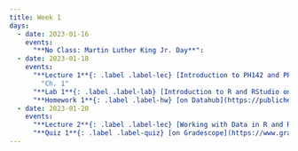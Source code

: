```yaml
---
title: Week 1
days:
  - date: 2023-01-16
    events:
      "**No Class: Martin Luther King Jr. Day**":
  - date: 2023-01-18
    events:
      "**Lecture 1**{: .label .label-lec} [Introduction to PH142 and PPDAC](https://ph142-ucb.github.io/sp23/src/L01_intro_23.pdf) ([Recording](https://youtu.be/9sWlP_fH0xA))":
        "Ch. 1"
      "**Lab 1**{: .label .label-lab} [Introduction to R and RStudio on Datahub](https://publichealth.datahub.berkeley.edu/hub/user-redirect/git-pull?repo=https%3A%2F%2Fgithub.com%2Fph142-ucb%2Fph142-sp23&urlpath=rstudio%2F&branch=main) (Due Jan. 24)":
      "**Homework 1**{: .label .label-hw} [on Datahub](https://publichealth.datahub.berkeley.edu/hub/user-redirect/git-pull?repo=https%3A%2F%2Fgithub.com%2Fph142-ucb%2Fph142-sp23&urlpath=rstudio%2F&branch=main) ([Solutions](https://ph142-ucb.github.io/sp23/src/hw-sol/hw01-sol.pdf))":
  - date: 2023-01-20
    events:
      "**Lecture 2**{: .label .label-lec} [Working with Data in R and R studio](https://ph142-ucb.github.io/sp23/src/L02_working-with-data.pdf) ([Recording](https://youtu.be/qBgB6lj4BMo))": 
      "**Quiz 1**{: .label .label-quiz} [on Gradescope](https://www.gradescope.com/courses/482455/assignments/2583725) (Due Jan. 21, 12:00 PM PST)":
---
```


